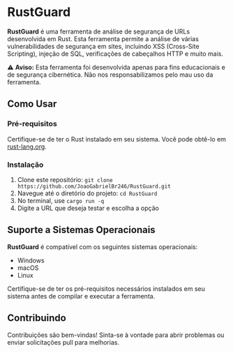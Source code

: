 # RustGuard

**RustGuard** é uma ferramenta de análise de segurança de URLs desenvolvida em Rust. Esta ferramenta permite a análise de várias vulnerabilidades de segurança em sites, incluindo XSS (Cross-Site Scripting), injeção de SQL, verificações de cabeçalhos HTTP e muito mais.

⚠️ **Aviso:** Esta ferramenta foi desenvolvida apenas para fins educacionais e de segurança cibernética. Não nos responsabilizamos pelo mau uso da ferramenta.

## Como Usar

### Pré-requisitos

Certifique-se de ter o Rust instalado em seu sistema. Você pode obtê-lo em [rust-lang.org](https://www.rust-lang.org/tools/install).

### Instalação

1. Clone este repositório: `git clone https://github.com/JoaoGabrielBr246/RustGuard.git`
2. Navegue até o diretório do projeto: `cd RustGuard`
3. No terminal, use `cargo run -q`
4. Digite a URL que deseja testar e escolha a opção

## Suporte a Sistemas Operacionais

**RustGuard** é compatível com os seguintes sistemas operacionais:

- Windows
- macOS
- Linux

Certifique-se de ter os pré-requisitos necessários instalados em seu sistema antes de compilar e executar a ferramenta.

## Contribuindo

Contribuições são bem-vindas! Sinta-se à vontade para abrir problemas ou enviar solicitações pull para melhorias.
